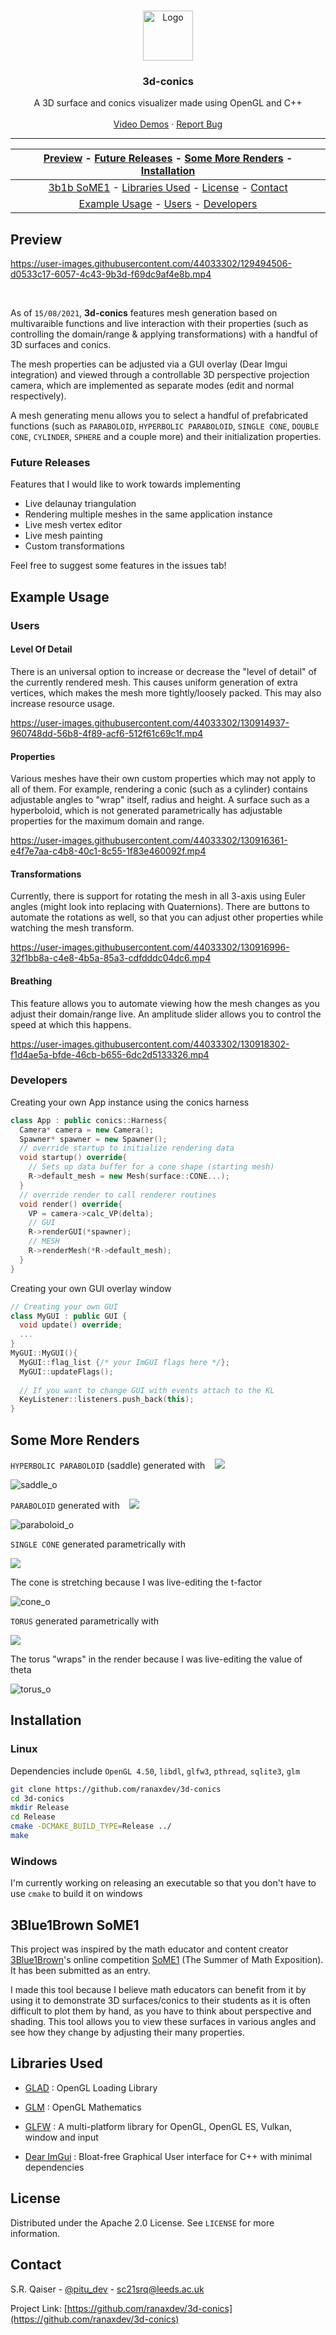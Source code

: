 
<!-- PROJECT LOGO -->
<br />
<p align="center">
  <a href="https://github.com/ranaxdev/3d-conics">
    <img src="https://github.com/ranaxdev/3d-conics/blob/main/Res/logo.png" alt="Logo" width="80" height="80">
  </a>

  <h3 align="center">3d-conics</h3>

  <p align="center">
    A 3D surface and conics visualizer made using OpenGL and C++
    <br />
    <br />
    <a href="https://www.youtube.com/watch?v=Im53k-E3cvE&list=PLhiYhW5wXPMGojFRwhahrtsvO-ng5asoc">Video Demos</a>
    ·
    <a href="https://github.com/ranaxdev/3d-conics/issues">Report Bug</a>
  </p>
</p>

<hr>

| [Preview](#preview) - [Future Releases](#future-releases) - [Some More Renders](#some-more-renders) - [Installation](#installation) |
:----------------------------------------------------------: |
| [3b1b SoME1](#3blue1brown-some1) - [Libraries Used](#libraries-used) - [License](#license) - [Contact](#contact) |
| [Example Usage](#example-usage) - [Users](#users) - [Developers](#developers) |



<!-- ABOUT THE PROJECT -->
## Preview
https://user-images.githubusercontent.com/44033302/129494506-d0533c17-6057-4c43-9b3d-f69dc9af4e8b.mp4

<br>

As of `15/08/2021`, **3d-conics** features mesh generation based on multivaraible functions and live interaction with their properties (such as controlling the domain/range & applying transformations) with a handful of 3D surfaces and conics. 

The mesh properties can be adjusted via a GUI overlay (Dear Imgui integration) and viewed through a controllable 3D perspective projection camera, which are implemented as separate modes (edit and normal respectively). 

A mesh generating menu allows you to select a handful of prefabricated functions (such as `PARABOLOID`, `HYPERBOLIC PARABOLOID`, `SINGLE CONE`, `DOUBLE CONE`, `CYLINDER`, `SPHERE` and a couple more) and their initialization properties.

### Future Releases

Features that I would like to work towards implementing
- Live delaunay triangulation
- Rendering multiple meshes in the same application instance
- Live mesh vertex editor
- Live mesh painting
- Custom transformations

Feel free to suggest some features in the issues tab!


## Example Usage 
### Users

#### Level Of Detail
There is an universal option to increase or decrease the "level of detail" of the currently rendered mesh. This causes uniform generation of extra vertices, which makes the mesh more tightly/loosely packed. This may also increase resource usage.

https://user-images.githubusercontent.com/44033302/130914937-960748dd-56b8-4f89-acf6-512f61c69c1f.mp4

#### Properties
Various meshes have their own custom properties which may not apply to all of them. For example, rendering a conic (such as a cylinder) contains adjustable angles to "wrap" itself, radius and height. A surface such as a hyperboloid, which is not generated parametrically has adjustable properties for the maximum domain and range.


https://user-images.githubusercontent.com/44033302/130916361-e4f7e7aa-c4b8-40c1-8c55-1f83e460092f.mp4

#### Transformations
Currently, there is support for rotating the mesh in all 3-axis using Euler angles (might look into replacing with Quaternions). There are buttons to automate the rotations as well, so that you can adjust other properties while watching the mesh transform.

https://user-images.githubusercontent.com/44033302/130916996-32f1bb8a-c4e8-4b5a-85a3-cdfdddc04dc6.mp4

#### Breathing
This feature allows you to automate viewing how the mesh changes as you adjust their domain/range live. An amplitude slider allows you to control the speed at which this happens.


https://user-images.githubusercontent.com/44033302/130918302-f1d4ae5a-bfde-46cb-b655-6dc2d5133326.mp4


### Developers
Creating your own App instance using the conics harness
```cpp
class App : public conics::Harness{
  Camera* camera = new Camera();
  Spawner* spawner = new Spawner();
  // override startup to initialize rendering data
  void startup() override{
    // Sets up data buffer for a cone shape (starting mesh)
    R->default_mesh = new Mesh(surface::CONE...);
  }
  // override render to call renderer routines
  void render() override{
    VP = camera->calc_VP(delta);
    // GUI
    R->renderGUI(*spawner);
    // MESH
    R->renderMesh(*R->default_mesh);
  }
}
  ```

Creating your own GUI overlay window
```cpp
// Creating your own GUI
class MyGUI : public GUI {
  void update() override;
  ...
}
MyGUI::MyGUI(){
  MyGUI::flag_list {/* your ImGUI flags here */};
  MyGUI::updateFlags();
  
  // If you want to change GUI with events attach to the KL
  KeyListener::listeners.push_back(this);
}

```


## Some More Renders

`HYPERBOLIC PARABOLOID` (saddle) generated with &nbsp;&nbsp;&nbsp;<img src="https://github.com/ranaxdev/3d-conics/blob/main/Res/saddle_eq.png">

![saddle_o](https://user-images.githubusercontent.com/44033302/129497075-bfba1328-ddee-4e38-ac19-85d7c490b616.gif)


`PARABOLOID` generated with &nbsp;&nbsp;&nbsp;<img src="https://github.com/ranaxdev/3d-conics/blob/main/Res/paraboloid_eq.png">

![paraboloid_o](https://user-images.githubusercontent.com/44033302/129495259-617b4158-8033-49df-82d9-bbc076f3166c.gif)


`SINGLE CONE` generated parametrically with

<img src="https://github.com/ranaxdev/3d-conics/blob/main/Res/cone_eq.png">

The cone is stretching because I was live-editing the t-factor

![cone_o](https://user-images.githubusercontent.com/44033302/129498766-9edafc7f-f19d-4b2b-8eb5-85dfb6cf1424.gif)


`TORUS` generated parametrically with

<img src="https://github.com/ranaxdev/3d-conics/blob/main/Res/torus_eq.png">

The torus "wraps" in the render because I was live-editing the value of theta

![torus_o](https://user-images.githubusercontent.com/44033302/129497589-9c5079a4-beb4-4615-a89b-052a5d32a301.gif)

## Installation
### Linux

Dependencies include `OpenGL 4.50`, `libdl`, `glfw3`, `pthread`, `sqlite3`, `glm`

```bash
git clone https://github.com/ranaxdev/3d-conics
cd 3d-conics
mkdir Release
cd Release
cmake -DCMAKE_BUILD_TYPE=Release ../
make
```

### Windows

I'm currently working on releasing an executable so that you don't have to use `cmake` to build it on windows

## 3Blue1Brown SoME1

This project was inspired by the math educator and content creator [3Blue1Brown](https://www.youtube.com/c/3blue1brown)'s online competition [SoME1](https://www.3blue1brown.com/blog/some1) (The Summer of Math Exposition). It has been submitted as an entry.

I made this tool because I believe math educators can benefit from it by using it to demonstrate 3D surfaces/conics to their students as it is often difficult to plot them by hand, as you have to think about perspective and shading. This tool allows you to view these surfaces in various angles and see how they change by adjusting their many properties.

## Libraries Used

- [GLAD](https://github.com/Dav1dde/glad)
: OpenGL Loading Library

- [GLM](https://github.com/g-truc/glm)
: OpenGL Mathematics

- [GLFW](https://www.glfw.org/)
: A multi-platform library for OpenGL, OpenGL ES, Vulkan, window and input 

- [Dear ImGui](https://github.com/ocornut/imgui)
: Bloat-free Graphical User interface for C++ with minimal dependencies 

<!-- LICENSE -->
## License

Distributed under the Apache 2.0 License. See `LICENSE` for more information.


<!-- CONTACT -->
## Contact

S.R. Qaiser - [@pitu_dev](https://twitter.com/pitu_dev) - sc21srq@leeds.ac.uk

Project Link: [https://github.com/ranaxdev/3d-conics](https://github.com/ranaxdev/3d-conics)
